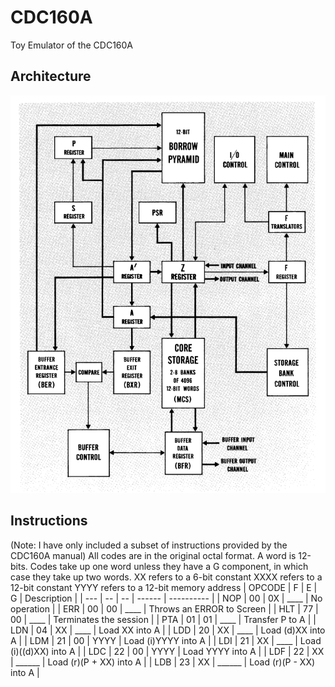 # CDC160A
Toy Emulator of the CDC160A
## Architecture
![CDC160A Architecture](./images/architecture.png "CDC160A Architecture")

## Instructions
(Note: I have only included a subset of instructions provided by the CDC160A manual)
All codes are in the original octal format. A word is 12-bits. Codes take up one word unless they have a G component, in which case they take up two words.
XX refers to a 6-bit constant 
XXXX refers to a 12-bit constant
YYYY refers to a 12-bit memory address
| OPCODE | F | E | G | Description |
| --- | -- | -- | ------ | ---------- |
| NOP | 00 | 0X | ____ | No operation |
| ERR | 00 | 00 | ____ | Throws an ERROR to Screen |
| HLT | 77 | 00 | ____ | Terminates the session |
| PTA | 01 | 01 | ____ | Transfer P to A |
| LDN | 04 | XX | ____ | Load XX into A |
| LDD | 20 | XX | ____ | Load (d)XX into A |
| LDM | 21 | 00 | YYYY | Load (i)YYYY into A |
| LDI | 21 | XX | ____ | Load (i)((d)XX) into A |
| LDC | 22 | 00 | YYYY | Load YYYY into A |
| LDF | 22 | XX | ______ | Load (r)(P + XX) into A |
| LDB | 23 | XX | ______ | Load (r)(P - XX) into A |